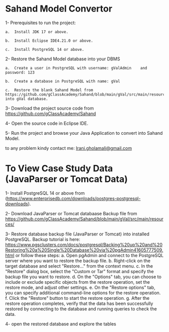 # Sahand Model Convertor

1-	Prerequisites to run the project: 
    
    a.	Install JDK 17 or above. 
    
    b.	Install Eclipse IDE4.21.0 or above. 
    
    c.	Install PostgreSQL 14 or above. 

2-	Restore the Sahand Model database into your DBMS
    
    a.	Create a user in PostgreSQL with username: gValAdmin	and password: 123
    
    b.	Create a database in PostgreSQL with name: gVal
    
    c.	Restore the blank Sahand Model from https://github.com/gClassAcademy/Sahand/blob/main/gVal/src/main/resources/gVal.backup into gVal database. 

3-	Download the project source code from https://github.com/gClassAcademy/Sahand

4-	Open the source code in Eclipse IDE. 

5-	Run the project and browse your Java Application to convert into Sahand Model. 

to any problem kindy contact me: Irani.gholamali@gmail.com

# To View Case Study Data (JavaParser or Tomcat Data)

1- Install PostgreSQL 14 or above from (https://www.enterprisedb.com/downloads/postgres-postgresql-downloads).

2- Download JavaParser or Tomcat databaase Backup file from https://github.com/gClassAcademy/Sahand/blob/main/gVal/src/main/resources/

3- Restore database backup file (JavaParser or Tomcat) into installed PostgreSQL. 
    Backup tutorial  is here: https://www.pgsclusters.com/docs/postgresql/Backing%20up%20and%20Restoring%20a%20Single%20Database%20via%20pgAdmin41605777509.html
    or follow these steps: 
    a. Open pgAdmin and connect to the PostgreSQL server where you want to restore the backup file.
    b. Right-click on the target database and select "Restore..." from the context menu.
    c. In the "Restore" dialog box, select the "Custom or Tar" format and specify the backup file you want to restore.
    d. On the "Options" tab, you can choose to include or exclude specific objects from the restore operation, set the restore mode, and adjust other settings.
    e. On the "Restore options" tab, you can specify additional command-line options for the restore operation.
    f. Click the "Restore" button to start the restore operation.
    g. After the restore operation completes, verify that the data has been successfully restored by connecting to the database and running queries to check the data.

4- open the restored database and explore the tables

